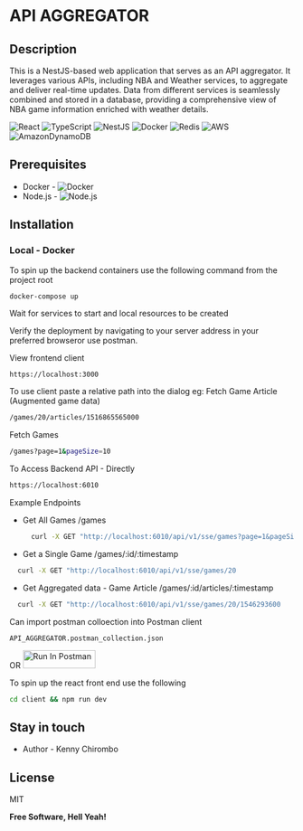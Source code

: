 # API AGGREGATOR
## Description

This is a NestJS-based web application that serves as an API aggregator. It leverages various APIs, including NBA and Weather services, to aggregate and deliver real-time updates. Data from different services is seamlessly combined and stored in a database, providing a comprehensive view of NBA game information enriched with weather details.

![React](https://img.shields.io/badge/react-%2320232a.svg?style=for-the-badge&logo=react&logoColor=%2361DAFB)   ![TypeScript](https://img.shields.io/badge/typescript-%23007ACC.svg?style=for-the-badge&logo=typescript&logoColor=white) ![NestJS](https://img.shields.io/badge/nestjs-%23E0234E.svg?style=for-the-badge&logo=nestjs&logoColor=white) ![Docker](https://img.shields.io/badge/docker-%230db7ed.svg?style=for-the-badge&logo=docker&logoColor=white) ![Redis](https://img.shields.io/badge/redis-%23DD0031.svg?style=for-the-badge&logo=redis&logoColor=white) ![AWS](https://img.shields.io/badge/AWS-%23FF9900.svg?style=for-the-badge&logo=amazon-aws&logoColor=white) ![AmazonDynamoDB](https://img.shields.io/badge/Amazon%20DynamoDB-4053D6?style=for-the-badge&logo=Amazon%20DynamoDB&logoColor=white)

## Prerequisites
- Docker -  ![Docker](http://docker.com)
- Node.js - ![Node.js](http://nodejs.org)

## Installation
### Local - Docker
To spin up the backend containers use the following command from the project root
```bash
docker-compose up
```
Wait for services to start and local resources to be created

Verify the deployment by navigating to your server address in
your preferred browseror use postman.

View frontend client
```
https://localhost:3000

```
To use client paste a relative path into the dialog eg:
Fetch Game Article (Augmented game data)
```bash
/games/20/articles/1516865565000
```

Fetch Games
```bash
/games?page=1&pageSize=10
```


To Access Backend API - Directly
```bash
https://localhost:6010
```

Example Endpoints
- Get All Games /games
  ```bash
    curl -X GET "http://localhost:6010/api/v1/sse/games?page=1&pageSize=10"
  ```
- Get a Single Game /games/:id/:timestamp
```bash
  curl -X GET "http://localhost:6010/api/v1/sse/games/20
```
- Get Aggregated data - Game Article /games/:id/articles/:timestamp
```bash
  curl -X GET "http://localhost:6010/api/v1/sse/games/20/1546293600
```

Can import postman colloection into Postman client
```
API_AGGREGATOR.postman_collection.json
```
OR
[<img src="https://run.pstmn.io/button.svg" alt="Run In Postman" style="width: 128px; height: 32px;">](https://app.getpostman.com/run-collection/31679171-fb264443-1f9d-4192-8eaa-992f6b09558b?action=collection%2Ffork&source=rip_markdown&collection-url=entityId%3D31679171-fb264443-1f9d-4192-8eaa-992f6b09558b%26entityType%3Dcollection%26workspaceId%3D24272aaa-c227-4af1-9843-77e7fefd12ca)

To spin up the react front end use the following
```bash
cd client && npm run dev
```

## Stay in touch

- Author - Kenny Chirombo


## License

MIT

**Free Software, Hell Yeah!**
